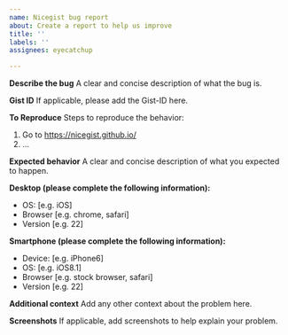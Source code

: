 ```yaml
---
name: Nicegist bug report
about: Create a report to help us improve
title: ''
labels: ''
assignees: eyecatchup

---
```


**Describe the bug**
A clear and concise description of what the bug is.

**Gist ID**
If applicable, please add the Gist-ID here.

**To Reproduce**
Steps to reproduce the behavior:
1. Go to https://nicegist.github.io/
2. ...

**Expected behavior**
A clear and concise description of what you expected to happen.

**Desktop (please complete the following information):**
 - OS: [e.g. iOS]
 - Browser [e.g. chrome, safari]
 - Version [e.g. 22]

**Smartphone (please complete the following information):**
 - Device: [e.g. iPhone6]
 - OS: [e.g. iOS8.1]
 - Browser [e.g. stock browser, safari]
 - Version [e.g. 22]

**Additional context**
Add any other context about the problem here.

**Screenshots**
If applicable, add screenshots to help explain your problem.
